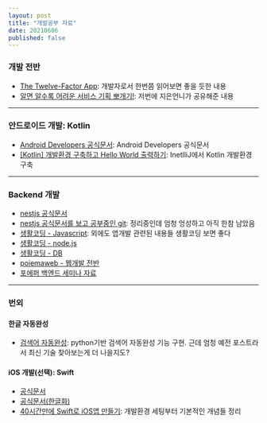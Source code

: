 ```yaml
---
layout: post
title: "개발공부 자료"
date: 20210606
published: false
---
```


### 개발 전반

-  [The Twelve-Factor App](https://12factor.net/ko/ ): 개발자로서 한번쯤 읽어보면 좋을 듯한 내용
-  [알면 알수록 어려운 서비스 기획 뽀개기!](https://germweapon.tistory.com/m/406?category=346123): 저번에 지은언니가 공유해준 내용

<hr>

### 안드로이드 개발: Kotlin

- [Android Developers 공식문서](https://developer.android.com/kotlin/first?hl=ko): Android Developers 공식문서
- [[Kotlin] 개발환경 구축하고 Hello World 출력하기](https://m.blog.naver.com/PostView.naver?isHttpsRedirect=true&blogId=wideeyed&logNo=222055173693): InetlliJ에서 Kotlin 개발환경 구축

<hr>

### Backend 개발

- [nestjs 공식문서](https://docs.nestjs.com/)
- [nestjs 공식문서를 보고 공부중인 git](https://github.com/jjeongone/2021_poapper_nest_js_seminar): 정리중인데 엄청 엉성하고 아직 한참 남았음
- [생활코딩 - Javascript](https://opentutorials.org/course/743): 외에도 앱개발 관련된 내용들 생활코딩 보면 좋다
- [생활코딩 - node.js](https://opentutorials.org/course/3332)
- [생활코딩 - DB](https://opentutorials.org/course/195)
- [poiemaweb - 웹개발 전반](https://poiemaweb.com/)
- [포에퍼 백엔드 세미나 자료](https://poapper.github.io/backend-seminar/)

<hr>

### 번외

#### 한글 자동완성

- [검색어 자동완성](https://www.synapsoft.co.kr/blog/6025): python기반 검색어 자동완성 기능 구현. 근데 엄청 예전 포스트라서 최신 기술 찾아보는게 더 나을지도?

#### iOS 개발(선택): Swift

- [공식문서](https://swift.org/)
- [공식문서(한글화)](https://bbiguduk.gitbook.io/swift/)
- [40시간만에 Swift로 iOS앱 만들기](https://devxoul.gitbooks.io/ios-with-swift-in-40-hours/content/Chapter-1/): 개발환경 세팅부터 기본적인 개념들 정리
